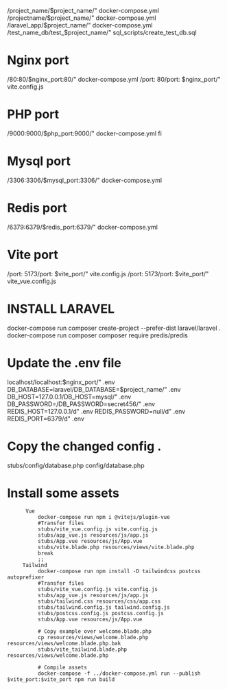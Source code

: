 /project_name/$project_name/" docker-compose.yml
/projectname/$project_name/" docker-compose.yml
/laravel_app/$project_name/" docker-compose.yml
/test_name_db/test_$project_name/" sql_scripts/create_test_db.sql

# Nginx port
/80:80/$nginx_port:80/" docker-compose.yml
/port: 80/port: $nginx_port/" vite.config.js

# PHP port
/9000:9000/$php_port:9000/" docker-compose.yml
fi

# Mysql port
/3306:3306/$mysql_port:3306/" docker-compose.yml

# Redis port
/6379:6379/$redis_port:6379/" docker-compose.yml

# Vite port
/port: 5173/port: $vite_port/" vite.config.js
/port: 5173/port: $vite_port/" vite_vue.config.js


# INSTALL LARAVEL ######################################################################################################
  
  docker-compose run composer create-project --prefer-dist laravel/laravel .
  docker-compose run composer composer require predis/predis

  # Update the .env file
  localhost/localhost:$nginx_port/" .env
  DB_DATABASE=laravel/DB_DATABASE=$project_name/" .env
  DB_HOST=127.0.0.1/DB_HOST=mysql/" .env
  DB_PASSWORD=/DB_PASSWORD=secret456/" .env
  REDIS_HOST=127.0.0.1/d" .env
  REDIS_PASSWORD=null/d" .env
  REDIS_PORT=6379/d" .env

  # Copy the changed config .
  stubs/config/database.php config/database.php

  # Install some assets
          Vue
              docker-compose run npm i @vitejs/plugin-vue
              #Transfer files
              stubs/vite_vue.config.js vite.config.js
              stubs/app_vue.js resources/js/app.js
              stubs/App.vue resources/js/App.vue
              stubs/vite.blade.php resources/views/vite.blade.php
              break
              ;;
         Tailwind
              docker-compose run npm install -D tailwindcss postcss autoprefixer
              #Transfer files
              stubs/vite_vue.config.js vite.config.js
              stubs/app_vue.js resources/js/app.js
              stubs/tailwind.css resources/css/app.css
              stubs/tailwind.config.js tailwind.config.js
              stubs/postcss.config.js postcss.config.js
              stubs/App.vue resources/js/App.vue

              # Copy example over welcome.blade.php
              cp resources/views/welcome.blade.php resources/views/welcome.blade.php.bak
              stubs/vite_tailwind.blade.php resources/views/welcome.blade.php

              # Compile assets
              docker-compose -f ../docker-compose.yml run --publish $vite_port:$vite_port npm run build


